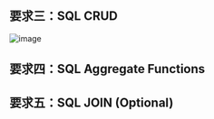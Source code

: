 ## 要求三：SQL CRUD
![image](https://user-images.githubusercontent.com/95182061/151435104-ebc064d1-a2ca-4879-bfa5-217db8def9ca.png)
## 要求四：SQL Aggregate Functions
## 要求五：SQL JOIN (Optional)
